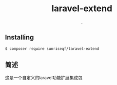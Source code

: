 <h1 align="center"> laravel-extend </h1>

<p align="center"> .</p>


## Installing

```shell
$ composer require sunriseqf/laravel-extend
```

## 简述

这是一个自定义的laravel功能扩展集成包
